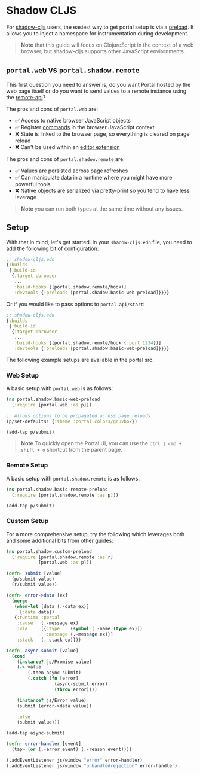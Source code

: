 # Shadow CLJS

For [shadow-cljs](https://github.com/thheller/shadow-cljs) users, the easiest
way to get portal setup is via a
[preload](https://shadow-cljs.github.io/docs/UsersGuide.html#_preloads). It
allows you to inject a namespace for instrumentation during development.

> **Note** that this guide will focus on ClojureScript in the context of a web
> browser, but shadow-cljs supports other JavaScript environments.

## `portal.web` vs `portal.shadow.remote`

This first question you need to answer is, do you want Portal hosted by the web
page itself or do you want to send values to a remote instance using the
[remote-api](/doc/remote-api.md)?

The pros and cons of `portal.web` are:

- ✅ Access to native browser JavaScript objects
- ✅ Register [commands](/doc/ui/commands.md) in the browser JavaScript context
- ❌ State is linked to the browser page, so everything is cleared on page reload
- ❌ Can't be used within an [editor extension](/doc/editors/)

The pros and cons of `portal.shadow.remote` are:

- ✅ Values are persisted across page refreshes
- ✅ Can manipulate data in a runtime where you might have more powerful tools
- ❌ Native objects are serialized via pretty-print so you tend to have less
     leverage


> **Note** you can run both types at the same time without any issues.

## Setup

With that in mind, let's get started. In your `shadow-cljs.edn` file, you need
to add the following bit of configuration:

```clojure
;; shadow-cljs.edn
{:builds
 {:build-id
  {:target :browser
   ...
   :build-hooks [(portal.shadow.remote/hook)]
   :devtools {:preloads [portal.shadow.basic-web-preload]}}}}
```

Or if you would like to pass options to `portal.api/start`:

```clojure
;; shadow-cljs.edn
{:builds
 {:build-id
  {:target :browser
   ...
   :build-hooks [(portal.shadow.remote/hook {:port 1234})]
   :devtools {:preloads [portal.shadow.basic-web-preload]}}}}
```

The following example setups are available in the portal src.

### Web Setup

A basic setup with `portal.web` is as follows:

```clojure
(ns portal.shadow.basic-web-preload
  (:require [portal.web :as p]))

;; Allows options to be propagated across page reloads
(p/set-defaults! {:theme :portal.colors/gruvbox})

(add-tap p/submit)
```

> **Note** To quickly open the Portal UI, you can use the `ctrl | cmd + shift +
> o` shortcut from the parent page.

### Remote Setup

A basic setup with `portal.shadow.remote` is as follows:

```clojure
(ns portal.shadow.basic-remote-preload
  (:require [portal.shadow.remote :as p]))

(add-tap p/submit)
```

### Custom Setup

For a more comprehensive setup, try the following which leverages both and some
additional bits from other guides:

```clojure
(ns portal.shadow.custom-preload
  (:require [portal.shadow.remote :as r]
            [portal.web :as p]))

(defn- submit [value]
  (p/submit value)
  (r/submit value))

(defn- error->data [ex]
  (merge
   (when-let [data (.-data ex)]
     {:data data})
   {:runtime :portal
    :cause   (.-message ex)
    :via     [{:type    (symbol (.-name (type ex)))
               :message (.-message ex)}]
    :stack   (.-stack ex)}))

(defn- async-submit [value]
  (cond
    (instance? js/Promise value)
    (-> value
        (.then async-submit)
        (.catch (fn [error]
                  (async-submit error)
                  (throw error))))

    (instance? js/Error value)
    (submit (error->data value))

    :else
    (submit value)))

(add-tap async-submit)

(defn- error-handler [event]
  (tap> (or (.-error event) (.-reason event))))

(.addEventListener js/window "error" error-handler)
(.addEventListener js/window "unhandledrejection" error-handler)
```
